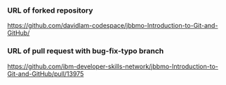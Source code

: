 ### URL of forked repository
https://github.com/davidlam-codespace/jbbmo-Introduction-to-Git-and-GitHub/

### URL of pull request with bug-fix-typo branch
https://github.com/ibm-developer-skills-network/jbbmo-Introduction-to-Git-and-GitHub/pull/13975
